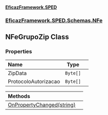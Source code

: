 #### [EficazFramework.SPED](EficazFrameworkSPED.md 'EficazFramework SPED')
### [EficazFramework.SPED.Schemas.NFe](EficazFramework.SPED.Schemas.NFe.md 'EficazFramework.SPED.Schemas.NFe')

## NFeGrupoZip Class
### Properties

| Name | Type | |
| :--- | :---: | :--- |
| ZipData | `Byte[]` |  |
| ProtocoloAutorizacao | `Byte[]` |  |

| Methods | |
| :--- | :--- |
| [OnPropertyChanged(string)](EficazFramework.SPED.Schemas.NFe/NFeGrupoZip/OnPropertyChanged(string).md 'EficazFramework.SPED.Schemas.NFe.NFeGrupoZip.OnPropertyChanged(string)') | |

